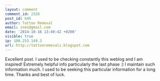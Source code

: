```yaml
---
layout: comment
comment_id: 2326
post_id: 645
author: Tattoo Removal
email: ines@gmail.com
date: '2014-10-16 13:40:42 +0200'
visible: true
ip: 180.253.149.3
url: http://tattooremovalz.blogspot.com
---
```

Excellent post. I used to be checking constantly this weblog and I am inspired! Extremely helpful info particularly the last phase :) I maintain such information much. I used to be seeking this particular information for a long time. Thanks and best of luck.
